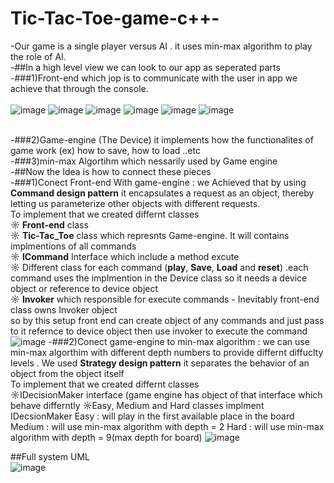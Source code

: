 # Tic-Tac-Toe-game-c++-
-Our game is a single player versus AI . it uses min-max algorithm to play the role of AI.<br />
-##In a high level view we can look to our app as seperated parts<br />
  -###1)Front-end which jop is to communicate with the user in app we achieve that through the console.<br />
  <br />
  ![image](https://github.com/saeedmabrouk21/Tic-Tac-Toe-game-cpp/assets/73306180/dd5c5acc-2cf0-4943-b916-f13191f87dff)
  ![image](https://github.com/saeedmabrouk21/Tic-Tac-Toe-game-cpp/assets/73306180/a0ab80bb-d97e-4520-a421-e1bc40db4329)
![image](https://github.com/saeedmabrouk21/Tic-Tac-Toe-game-cpp/assets/73306180/677da32d-d105-46dc-93ff-1fcd94a36b24)
![image](https://github.com/saeedmabrouk21/Tic-Tac-Toe-game-cpp/assets/73306180/e6982b5e-84ac-4059-80a6-07f7a5071efe)
  ![image](https://github.com/saeedmabrouk21/Tic-Tac-Toe-game-cpp/assets/73306180/117f5536-aba2-474c-933c-6d52fb1fcbdc)
  ![image](https://github.com/saeedmabrouk21/Tic-Tac-Toe-game-cpp/assets/73306180/a7059490-216c-4ee7-8d71-ddcba01014e9)
  <br /><br />

  -###2)Game-engine (The Device) it implements how the functionalites of game work (ex) how to save, how to load ..etc<br />
  -###3)min-max Algortihm which nessarily used by Game engine <br />
-##Now the Idea is how to connect these pieces<br />
  -###1)Conect Front-end With game-engine : we Achieved that by using **Command design pattern** it  encapsulates a request as an object, thereby letting us parameterize other objects with different requests.<br />
      To implement that we created differnt classes<br />
      ☼ **Front-end** class <br />
      ☼ **Tic-Tac_Toe** class which represnts Game-engine. It will contains implmentions of all commands<br />
      ☼ **ICommand** Interface which include a method excute<br />
      ☼ Different class for each command (**play**, **Save**, **Load** and **reset**) .each command uses the implmention in the Device class so it needs a device object or reference to device object<br />
      ☼ **Invoker** which responsible for execute commands - Inevitably front-end class owns Invoker object<br />
    so by this setup front end can create object of any commands and just pass to it refernce to device object then use invoker to execute the command<br />
    ![image](https://github.com/saeedmabrouk21/Tic-Tac-Toe-game-cpp/assets/73306180/ee32d829-b3ff-4af7-b9bd-1412896e92d8)
  -###2)Conect game-engine to min-max algorithm : we can use min-max algorthim with different depth numbers to provide differnt diffuclty levels . We used **Strategy design pattern** it separates the behavior of an object from the object itself<br />
     To implement that we created differnt classes<br />
     ☼IDecisionMaker interface (game engine has object of that interface which behave differntly
     ☼Easy, Medium and Hard classes implment IDecsionMaker
       Easy : will play in the first available place in the board
       Medium : will use min-max algorithm with depth = 2 
       Hard : will use min-max algorithm with depth = 9(max depth for board)
    ![image](https://github.com/saeedmabrouk21/Tic-Tac-Toe-game-cpp/assets/73306180/28077119-9a64-45d7-a6a7-4e70b45ee1ae)



##Full system UML  
![image](https://github.com/saeedmabrouk21/Tic-Tac-Toe-game-cpp/assets/73306180/85298d2d-fb6a-40c1-9312-c0034d6c44c6)




